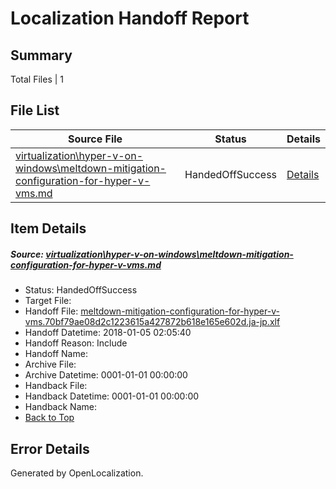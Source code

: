 # <a name='report-top'></a> Localization Handoff Report

## Summary
 Total Files | 1

## File List
 Source File | Status | Details 
 ----------- | ------ | ------- 
 [virtualization\hyper-v-on-windows\meltdown-mitigation-configuration-for-hyper-v-vms.md](https://github.com/Microsoft/Virtualization-Documentation-Private/blob/7db5a0ceffc551ca5c7c247967729f243a1fa1a4/virtualization/hyper-v-on-windows/meltdown-mitigation-configuration-for-hyper-v-vms.md) | HandedOffSuccess | [Details](#038ce193c53e6f3b5bf05168c869eba53f5db8ea126)

## Item Details
##### <a name='038ce193c53e6f3b5bf05168c869eba53f5db8ea126'></a> Source: [virtualization\hyper-v-on-windows\meltdown-mitigation-configuration-for-hyper-v-vms.md](https://github.com/Microsoft/Virtualization-Documentation-Private/blob/7db5a0ceffc551ca5c7c247967729f243a1fa1a4/virtualization/hyper-v-on-windows/meltdown-mitigation-configuration-for-hyper-v-vms.md)
* Status: HandedOffSuccess
* Target File: 
* Handoff File: [meltdown-mitigation-configuration-for-hyper-v-vms.70bf79ae08d2c1223615a427872b618e165e602d.ja-jp.xlf](https://github.com/MicrosoftDocs/Virtualization-Documentation-Private.handoff/blob/aa83354e2240f00c6c65856810b0a57c0cc00418/ol-handoff/MicrosoftDocs/Virtualization-Documentation-Private.ja-jp/live/meltdown-mitigation-configuration-for-hyper-v-vms.70bf79ae08d2c1223615a427872b618e165e602d.ja-jp.xlf)
* Handoff Datetime: 2018-01-05 02:05:40
* Handoff Reason: Include
* Handoff Name: 
* Archive File: 
* Archive Datetime: 0001-01-01 00:00:00
* Handback File: 
* Handback Datetime: 0001-01-01 00:00:00
* Handback Name: 
* [Back to Top](#report-top)


## Error Details

Generated by OpenLocalization.
